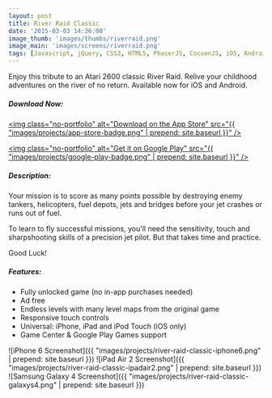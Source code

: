 ```yaml
---
layout: post
title: River Raid Classic
date: '2015-03-03 14:36:00'
image_thumb: 'images/thumbs/riverraid.png'
image_main: 'images/screens/riverraid.png'
tags: [Javascript, jQuery, CSS3, HTML5, PhaserJS, CocoonJS, iOS, Android]
---
```


Enjoy this tribute to an Atari 2600 classic River Raid. Relive your childhood adventures on the river of no return. Available now for iOS and Android.

##### Download Now:
<a href="https://itunes.apple.com/us/app/river-raid-classic/id968418947?ls=1&mt=8" target="_blank"><img class="no-portfolio" alt="Download on the App Store" src="{{ "images/projects/app-store-badge.png" | prepend: site.baseurl }}" /></a>

<a href="https://play.google.com/store/apps/details?id=com.lostleafstudio.riverraid" target="_blank"><img class="no-portfolio" alt="Get it on Google Play" src="{{ "images/projects/google-play-badge.png" | prepend: site.baseurl }}" /></a>

##### Description:
Your mission is to score as many points possible by destroying enemy tankers, helicopters, fuel depots, jets and bridges before your jet crashes or runs out of fuel.

To learn to fly successful missions, you'll need the sensitivity, touch and sharpshooting skills of a precision jet pilot.  But that takes time and practice.

Good Luck!

##### Features:
* Fully unlocked game (no in-app purchases needed)
* Ad free
* Endless levels with many level maps from the original game
* Responsive touch controls
* Universal: iPhone, iPad and iPod Touch (iOS only)
* Game Center & Google Play Games support

![iPhone 6 Screenshot]({{ "images/projects/river-raid-classic-iphone6.png" | prepend: site.baseurl }})
![iPad Air 2 Screenshot]({{ "images/projects/river-raid-classic-ipadair2.png" | prepend: site.baseurl }})
![Samsung Galaxy 4 Screenshot]({{ "images/projects/river-raid-classic-galaxys4.png" | prepend: site.baseurl }})
